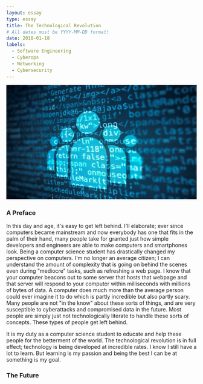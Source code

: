 ```yaml
---
layout: essay
type: essay
title: The Technological Revolution
# All dates must be YYYY-MM-DD format!
date: 2018-01-18
labels:
  - Software Engineering
  - Cyberops
  - Networking
  - Cybersecurity
---
```


<img class="ui tiny left circular floated image" src="../images/essay1.jpg">

### A Preface
In this day and age, it's easy to get left behind. I'll elaborate; ever since computers became mainstream and now everybody has one that fits in the palm of their hand, many people take for granted just how simple developers and engineers are able to make computers and smartphones look. Being a computer science student has drastically changed my perspective on computers. I'm no longer an average citizen; I can understand the amount of complexity that is going on behind the scenes even during "mediocre" tasks, such as refreshing a web page. I know that your computer beacons out to some server that hosts that webpage and that server will respond to your computer within milliseconds with millions of bytes of data. A computer does much more than the average person could ever imagine it to do which is partly incredible but also partly scary. Many people are not "in the know" about these sorts of things, and are very susceptible to cyberattacks and compromised data in the future. Most people are simply just not technologically literate to handle these sorts of concepts. These types of people get left behind.

It is my duty as a computer science student to educate and help these people for the betterment of the world. The technological revolution is in full effect; technology is being developed at incredible rates. I know I still have a lot to learn. But learning is my passion and being the best I can be at something is my goal.

### The Future
